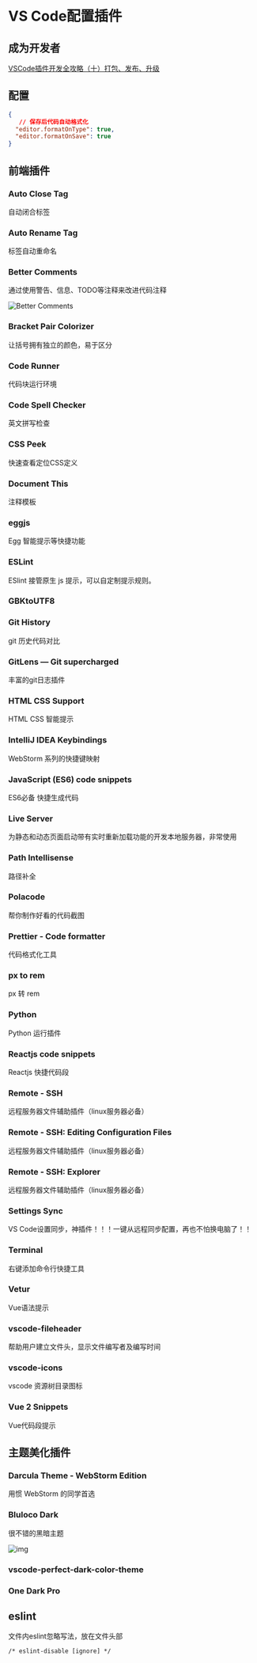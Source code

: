 # VS Code配置插件

## 成为开发者

[VSCode插件开发全攻略（十）打包、发布、升级](https://www.cnblogs.com/liuxianan/p/vscode-plugin-publish.html)



## 配置

```json
{
   // 保存后代码自动格式化
  "editor.formatOnType": true, 
  "editor.formatOnSave": true
}
```



## 前端插件
### Auto Close Tag

自动闭合标签

### Auto Rename Tag

标签自动重命名

### Better Comments

 通过使用警告、信息、TODO等注释来改进代码注释 

![Better Comments]( https://raw.githubusercontent.com/aaron-bond/better-comments/master/images/better-comments.PNG )

###  Bracket Pair Colorizer

 让括号拥有独立的颜色，易于区分 

### Code Runner

代码块运行环境

### Code Spell Checker

英文拼写检查

### CSS Peek

 快速查看定位CSS定义 

### Document This

 注释模板 

### eggjs

Egg 智能提示等快捷功能

 ### ESLint

 ESlint 接管原生 js 提示，可以自定制提示规则。 

### GBKtoUTF8



### Git History

git 历史代码对比

### GitLens — Git supercharged

 丰富的git日志插件 

 ### HTML CSS Support

HTML CSS 智能提示

###  IntelliJ IDEA Keybindings

 WebStorm 系列的快捷键映射

### JavaScript (ES6) code snippets

ES6必备  快捷生成代码

### Live Server

 为静态和动态页面启动带有实时重新加载功能的开发本地服务器，非常使用

### Path Intellisense

路径补全

### Polacode

帮你制作好看的代码截图

### Prettier - Code formatter

代码格式化工具

### px to rem

px 转 rem

### Python

Python 运行插件

### Reactjs code snippets

Reactjs 快捷代码段

### Remote - SSH

远程服务器文件辅助插件（linux服务器必备）

### Remote - SSH: Editing Configuration Files

远程服务器文件辅助插件（linux服务器必备）

### Remote - SSH: Explorer

远程服务器文件辅助插件（linux服务器必备）

### Settings Sync

VS Code设置同步，神插件！！！一键从远程同步配置，再也不怕换电脑了！！

### Terminal

右键添加命令行快捷工具

###  Vetur

Vue语法提示

### vscode-fileheader

帮助用户建立文件头，显示文件编写者及编写时间

### vscode-icons

vscode 资源树目录图标

### Vue 2 Snippets

Vue代码段提示

## 主题美化插件

### Darcula Theme - WebStorm Edition

用惯 WebStorm 的同学首选

### Bluloco Dark

很不错的黑暗主题

![img]( https://raw.githubusercontent.com/uloco/theme-bluloco-dark/master/screenshots/js.png )

### vscode-perfect-dark-color-theme

### One Dark Pro

## eslint

文件内eslint忽略写法，放在文件头部

`/* eslint-disable [ignore] */`